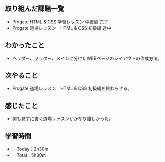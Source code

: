 ## 取り組んだ課題一覧
- Progate HTML & CSS 学習レッスン 中級編 完了
- Progate 道場レッスン　HTML & CSS 初級編 途中

## わかったこと
- ヘッダー、フッター、メインに分けたWEBページのレイアウトの作成方法。

## 次やること
- Progate 道場レッスン　HTML & CSS 初級編を終わらせる。

## 感じたこと
- 何も見ずに書く道場レッスンがかなり難しかった。

## 学習時間
- 　Today：2h30m
- 　Total：5h30m
